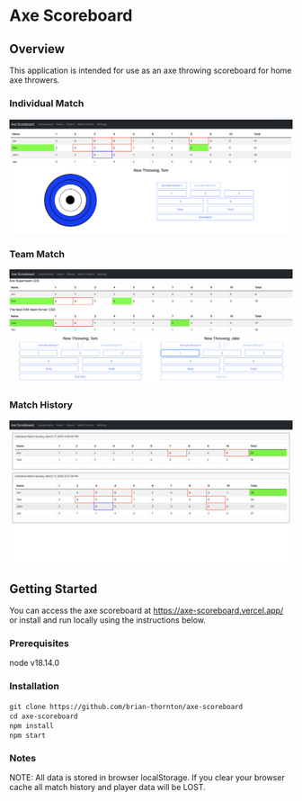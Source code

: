 # Axe Scoreboard

## Overview
This application is intended for use as an axe throwing scoreboard for home axe throwers.

### Individual Match
![match](./doc/match.png)

### Team Match
![team](./doc/team.png)

### Match History
![history](./doc/match_history.png)

## Getting Started

You can access the axe scoreboard at https://axe-scoreboard.vercel.app/ or install and run locally using the instructions below.

### Prerequisites
node v18.14.0

### Installation
`git clone https://github.com/brian-thornton/axe-scoreboard`\
`cd axe-scoreboard`\
`npm install`\
`npm start`

### Notes
NOTE: All data is stored in browser localStorage. If you clear your browser cache all match history and player data will be LOST. 


